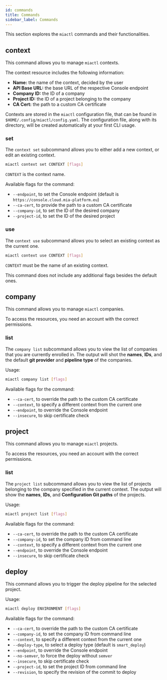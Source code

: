```yaml
---
id: commands
title: Commands
sidebar_label: Commands
---
```

This section explores the `miactl` commands and their functionalities.

## context

This command allows you to manage `miactl` contexts.

The context resource includes the following information:

- **Name:** the name of the context, decided by the user
- **API Base URL:** the base URL of the respective Console endpoint
- **Company ID:** the ID of a company
- **Project ID:** the ID of a project belonging to the company
- **CA Cert:** the path to a custom CA certificate

Contexts are stored in the `miactl` configuration file, that can be found in `$HOME/.config/miactl/config.yaml`.
The configuration file, along with its directory, will be created automatically at your first CLI usage.

### set

The `context set` subcommand allows you to either add a new context, or edit an existing context.

```sh
miactl context set CONTEXT [flags]
```

`CONTEXT` is the context name.

Available flags for the command:

- `--endpoint`, to set the Console endpoint (default is `https://console.cloud.mia-platform.eu`)
- `--ca-cert`, to provide the path to a custom CA certificate
- `--company-id`, to set the ID of the desired company
- `--project-id`, to set the ID of the desired project

### use

The `context use` subcommand allows you to select an existing context as the current one.

```sh
miactl context use CONTEXT [flags]
```

`CONTEXT` must be the name of an existing context.

This command does not include any additional flags besides the default ones.

## company

This command allows you to manage `miactl` companies.

To access the resources, you need an account with the correct permissions.

### list

The `company list` subcommand allows you to view the list of companies that you are currently enrolled in. The
output will shot the **names**, **IDs**, and the default **git provider** and **pipeline type** of the companies.

Usage:

```sh
miactl company list [flags]
```

Available flags for the command:

- `--ca-cert`, to override the path to the custom CA certificate
- `--context`, to specify a different context from the current one
- `--endpoint`, to override the Console endpoint
- `--insecure`, to skip certificate check

## project

This command allows you to manage `miactl` projects.

To access the resources, you need an account with the correct permissions.

### list

The `project list` subcommand allows you to view the list of projects belonging to the company specified in the current
context. The output will show the **names**, **IDs**, and **Configuration Git paths** of the projects.

Usage:

```sh
miactl project list [flags]
```

Available flags for the command:

- `--ca-cert`, to override the path to the custom CA certificate
- `--company-id`, to set the company ID from command line
- `--context`, to specify a different context from the current one
- `--endpoint`, to override the Console endpoint
- `--insecure`, to skip certificate check

## deploy

This command allows you to trigger the deploy pipeline for the selected project.

Usage:

```sh
miactl deploy ENVIRONMENT [flags]
```

Available flags for the command:

- `--ca-cert`, to override the path to the custom CA certificate
- `--company-id`, to set the company ID from command line
- `--context`, to specify a different context from the current one
- `--deploy-type`, to select a deploy type (default is `smart_deploy`)
- `--endpoint`, to override the Console endpoint
- `--no-semver`, to force the deploy without `semver`
- `--insecure`, to skip certificate check
- `--project-id`, to set the project ID from command line
- `--revision`, to specify the revision of the commit to deploy
